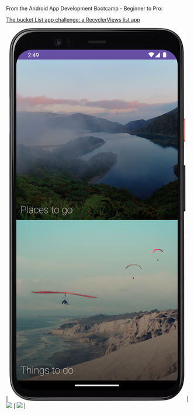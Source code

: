 From the Android App Development Bootcamp - Beginner to Pro:

[The bucket List app challenge: a RecyclerViews list app](https://www.udemy.com/course/the-complete-android-developer-bootcamp/learn/lecture/20175946)

| ![](https://github.com/YosoraLife/Android_Learning_-_BucketList/blob/master/Screenshot_20250516_145034.png)
| ![](https://github.com/YosoraLife/Android_Learning_-_BucketList/blob/master/Screenshot_20250516_145055.png)
| ![](https://github.com/YosoraLife/Android_Learning_-_BucketList/blob/master/Screenshot_20250516_145112.png)
|

